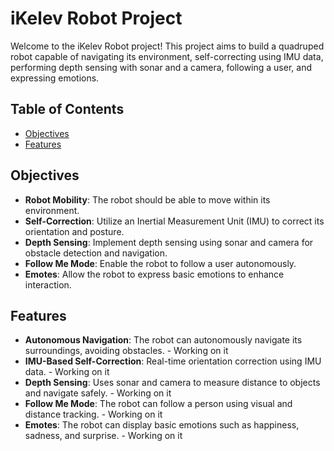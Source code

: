 # iKelev Robot Project



Welcome to the iKelev Robot project! This project aims to build a quadruped robot capable of navigating its environment, self-correcting using IMU data, performing depth sensing with sonar and a camera, following a user, and expressing emotions.

## Table of Contents
- [Objectives](#objectives)
- [Features](#features)

## Objectives

- **Robot Mobility**: The robot should be able to move within its environment.
- **Self-Correction**: Utilize an Inertial Measurement Unit (IMU) to correct its orientation and posture.
- **Depth Sensing**: Implement depth sensing using sonar and camera for obstacle detection and navigation.
- **Follow Me Mode**: Enable the robot to follow a user autonomously.
- **Emotes**: Allow the robot to express basic emotions to enhance interaction.

## Features

- **Autonomous Navigation**: The robot can autonomously navigate its surroundings, avoiding obstacles. - Working on it 
- **IMU-Based Self-Correction**: Real-time orientation correction using IMU data. - Working on it 
- **Depth Sensing**: Uses sonar and camera to measure distance to objects and navigate safely. - Working on it 
- **Follow Me Mode**: The robot can follow a person using visual and distance tracking. - Working on it 
- **Emotes**: The robot can display basic emotions such as happiness, sadness, and surprise. - Working on it 
